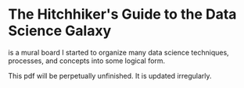 # The Hitchhiker's Guide to the Data Science Galaxy

is a mural board I started to organize many data science techniques, processes, and concepts into some logical form. 

This pdf will be perpetually unfinished. It is updated irregularly. 
